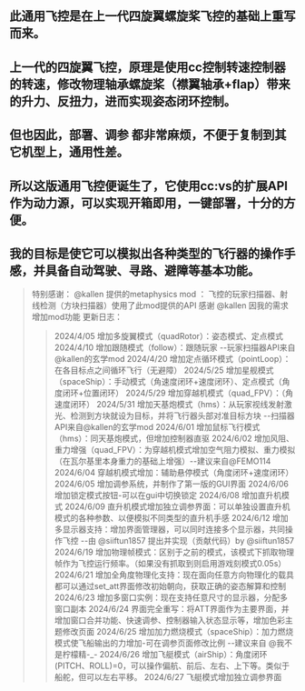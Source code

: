 ## 此通用飞控是在上一代四旋翼螺旋桨飞控的基础上重写而来。
## 上一代的四旋翼飞控，原理是使用cc控制转速控制器的转速，修改物理轴承螺旋桨（襟翼轴承+flap）带来的升力、反扭力，进而实现姿态闭环控制。
## 但也因此，部署、调参 都非常麻烦，不便于复制到其它机型上，通用性差。

## 所以这版通用飞控便诞生了，它使用cc:vs的扩展API作为动力源，可以实现开箱即用，一键部署，十分的方便。
## 我的目标是使它可以模拟出各种类型的飞行器的操作手感，并具备自动驾驶、寻路、避障等基本功能。

> 特别感谢：
> @kallen 提供的metaphysics mod ： 飞控的玩家扫描器、射线检测（方块扫描器）使用了此mod提供的API
> 感谢 @kallen 因我的需求增加mod功能
> 更新日志：
>> 2024/4/05 增加多旋翼模式（quadRotor）：姿态模式、定点模式
>> 2024/4/10 增加跟随模式（follow）：跟随玩家 --玩家扫描器API来自@kallen的玄学mod
>> 2024/4/20 增加定点循环模式（pointLoop）：在各目标点之间循环飞行（无避障）
>> 2024/5/25 增加星舰模式（spaceShip）：手动模式（角速度闭环+速度闭环）、定点模式（角度闭环+位置闭环）
>> 2024/5/29 增加穿越机模式（quad_FPV）：（角速度闭环）
>> 2024/5/31 增加天基炮模式（hms）：从玩家视线发射激光、检测到方块就设为目标，并将飞行器头部对准目标方块 --扫描器API来自@kallen的玄学mod
>> 2024/6/01 增加鼠标飞行模式（hms）：同天基炮模式，但增加控制器直驱
>> 2024/6/02 增加风阻、重力增强（quad_FPV）：为穿越机模式增加空气阻力模拟、重力模拟（在瓦尔基里本身重力的基础上增强）--建议来自@FEMO114
>> 2024/6/04 穿越机模式增加：辅助悬停模式（角度闭环+速度闭环）
>> 2024/6/05 增加调参系统，并制作了第一版的GUI界面
>> 2024/6/06 增加锁定模式按钮-可以在gui中切换锁定
>> 2024/6/08 增加直升机模式
>> 2024/6/09 直升机模式增加独立调参界面：可以单独设置直升机模式的各种参数、以便模拟不同类型的直升机手感
>> 2024/6/12 增加多显示器支持：增加界面管理器，可以同时连接多个显示器，共同操作飞控 --由 @siiftun1857 提出并实现（贡献代码）by @siiftun1857 
>> 2024/6/19 增加物理帧模式：区别于之前的模式，该模式下抓取物理帧作为飞控运行频率。（如果没有抓取到则启用游戏刻模式0.05s）
>> 2024/6/21 增加全角度物理化支持：现在面向任意方向物理化的载具都可以通过set_att界面修改初始朝向，获取正确的姿态解算和控制
>> 2024/6/23 增加多窗口实例：现在支持任意尺寸的显示器，分配多窗口副本
>> 2024/6/24 界面完全重写：将ATT界面作为主要界面，并增加窗口合并功能、快速调参、控制器输入状态显示等，增加色彩主题修改页面
>> 2024/6/25 增加加力燃烧模式（spaceShip）：加力燃烧模式使飞船输出的力增加-可在调参页面修改比例 --建议来自 @我不是柠檬精-_-
>> 2024/6/26 增加飞艇模式（airShip）：角度闭环(PITCH、ROLL)=0，可以操作偏航、前后、左右、上下等。类似于船舵，但可以左右平移。
>> 2024/6/27 飞艇模式增加独立调参界面
